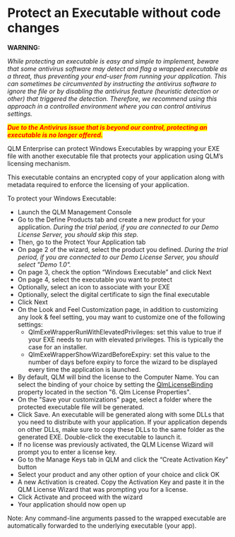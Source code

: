 # Protect an Executable without code changes

**WARNING:**

_While protecting an executable is easy and simple to implement, beware that some antivirus software may detect and flag a wrapped executable as a threat, thus preventing your end-user from running your application. This can sometimes be circumvented by instructing the antivirus software to ignore the file or by disabling the antivirus feature (heuristic detection or other) that triggered the detection. Therefore, we recommend using this approach in a controlled environment where you can control antivirus settings._

_<mark style="color:red;">**Due to the Antivirus issue that is beyond our control, protecting an executable is no longer offered.**</mark>_

QLM Enterprise can protect Windows Executables by wrapping your EXE file with another executable file that protects your application using QLM’s licensing mechanism.

This executable contains an encrypted copy of your application along with metadata required to enforce the licensing of your application.

To protect your Windows Executable:

* &#x20;Launch the QLM Management Console
* Go to the Define Products tab and create a new product for your application. _During the trial period, if you are connected to our Demo License Server, you should skip this step._
* Then, go to the Protect Your Application tab
* On page 2 of the wizard, select the product you defined. _During the trial period, if you are connected to our Demo License Server, you should select "Demo 1.0"._
* On page 3, check the option “Windows Executable” and click Next
* On page 4, select the executable you want to protect
* Optionally, select an icon to associate with your EXE
* Optionally, select the digital certificate to sign the final executable
* Click Next
* On the Look and Feel Customization page, in addition to customizing any look & feel setting, you may want to customize one of the following settings:
  * QlmExeWrapperRunWithElevatedPrivileges: set this value to true if your EXE needs to run with elevated privileges. This is typically the case for an installer.
  * QlmExeWrapperShowWizardBeforeExpiry: set this value to the number of days before expiry to force the wizard to be displayed every time the application is launched.
* By default, QLM will bind the license to the Computer Name. You can select the binding of your choice by setting the [QlmLicenseBinding](https://support.soraco.co/hc/en-us/articles/360001183583-QlmLicense-LicenseBinding) property located in the section "6. Qlm License Properties".
* On the "Save your customizations" page, select a folder where the protected executable file will be generated.
* Click Save. An executable will be generated along with some DLLs that you need to distribute with your application. If your application depends on other DLLs, make sure to copy these DLLs to the same folder as the generated EXE. Double-click the executable to launch it.
* If no license was previously activated, the QLM License Wizard will prompt you to enter a license key.
* Go to the Manage Keys tab in QLM and click the “Create Activation Key” button
* Select your product and any other option of your choice and click OK
* A new Activation is created. Copy the Activation Key and paste it in the QLM License Wizard that was prompting you for a license.
* Click Activate and proceed with the wizard
* Your application should now open up

Note: Any command-line arguments passed to the wrapped executable are automatically forwarded to the underlying executable (your app).
